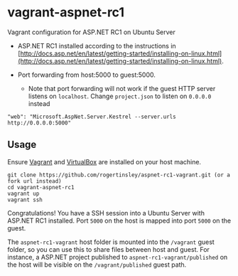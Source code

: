 # vagrant-aspnet-rc1

Vagrant configuration for ASP.NET RC1 on Ubuntu Server

* ASP.NET RC1 installed according to the instructions in [http://docs.asp.net/en/latest/getting-started/installing-on-linux.html](http://docs.asp.net/en/latest/getting-started/installing-on-linux.html).

* Port forwarding from host:5000 to guest:5000.
    * Note that port forwarding will not work if the guest HTTP server listens on `localhost`. Change `project.json` to listen on `0.0.0.0` instead

```
"web": "Microsoft.AspNet.Server.Kestrel --server.urls http://0.0.0.0:5000"
``` 

## Usage

Ensure [Vagrant](http://www.vagrantup.com/downloads) and [VirtualBox](https://www.virtualbox.org) are installed on your host machine.

```
git clone https://github.com/rogertinsley/aspnet-rc1-vagrant.git (or a fork url instead)
cd vagrant-aspnet-rc1
vagrant up
vagrant ssh
```

Congratulations! You have a SSH session into a Ubuntu Server with ASP.NET RC1 installed. Port `5000` on the host is mapped into port `5000` on the guest.

The `aspnet-rc1-vagrant` host folder is mounted into the `/vagrant` guest folder, so you can use this to share files between host and guest.
For instance, a ASP.NET project published to `aspnet-rc1-vagrant/published` on the host will be visible on the `/vagrant/published` guest path.
